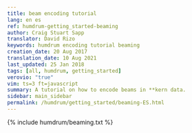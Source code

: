 ```yaml
---
title: beam encoding tutorial
lang: en es
ref: humdrum-getting_started-beaming
author: Craig Stuart Sapp
translator: David Rizo
keywords: humdrum encoding tutorial beaming
creation_date: 20 Aug 2017
translation_date: 10 Aug 2021
last_updated: 25 Jan 2018
tags: [all, humdrum, getting_started]
verovio: "true"
vim: ts=3 ft=javascript
summary: A tutorial on how to encode beams in **kern data.
sidebar: main_sidebar
permalink: /humdrum/getting_started/beaming-ES.html
---
```


{% include humdrum/beaming.txt %}


